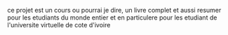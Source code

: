 ce projet est un cours ou pourrai je dire, un livre complet et aussi resumer pour les etudiants du monde entier et en particulere pour les etudiant de l'universite virtuelle de cote d'ivoire
